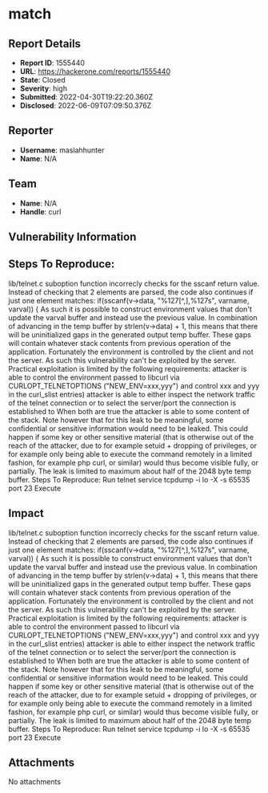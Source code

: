 # match

## Report Details
- **Report ID**: 1555440
- **URL**: https://hackerone.com/reports/1555440
- **State**: Closed
- **Severity**: high
- **Submitted**: 2022-04-30T19:22:20.360Z
- **Disclosed**: 2022-06-09T07:09:50.376Z

## Reporter
- **Username**: maslahhunter
- **Name**: N/A

## Team
- **Name**: N/A
- **Handle**: curl

## Vulnerability Information
## Steps To Reproduce:
lib/telnet.c suboption function incorrecly checks for the sscanf return value. Instead of checking that 2 elements are parsed, the code also continues if just one element matches:
if(sscanf(v->data, "%127[^,],%127s", varname, varval)) {
As such it is possible to construct environment values that don't update the varval buffer and instead use the previous value. In combination of advancing in the temp buffer by strlen(v->data) + 1, this means that there will be uninitialized gaps in the generated output temp buffer. These gaps will contain whatever stack contents from previous operation of the application.
Fortunately the environment is controlled by the client and not the server. As such this vulnerability can't be exploited by the server. Practical exploitation is limited by the following requirements:
attacker is able to control the environment passed to libcurl via CURLOPT_TELNETOPTIONS ("NEW_ENV=xxx,yyy") and control xxx and yyy in the curl_slist entries)
attacker is able to either inspect the network traffic of the telnet connection or to select the server/port the connection is established to
When both are true the attacker is able to some content of the stack. Note however that for this leak to be meaningful, some confidential or sensitive information would need to be leaked. This could happen if some key or other sensitive material (that is otherwise out of the reach of the attacker, due to for example setuid + dropping of privileges, or for example only being able to execute the command remotely in a limited fashion, for example php curl, or similar) would thus become visible fully, or partially. The leak is limited to maximum about half of the 2048 byte temp buffer.
Steps To Reproduce:
Run telnet service
tcpdump -i lo -X -s 65535 port 23
Execute

## Impact

lib/telnet.c suboption function incorrecly checks for the sscanf return value. Instead of checking that 2 elements are parsed, the code also continues if just one element matches:
if(sscanf(v->data, "%127[^,],%127s", varname, varval)) {
As such it is possible to construct environment values that don't update the varval buffer and instead use the previous value. In combination of advancing in the temp buffer by strlen(v->data) + 1, this means that there will be uninitialized gaps in the generated output temp buffer. These gaps will contain whatever stack contents from previous operation of the application.
Fortunately the environment is controlled by the client and not the server. As such this vulnerability can't be exploited by the server. Practical exploitation is limited by the following requirements:
attacker is able to control the environment passed to libcurl via CURLOPT_TELNETOPTIONS ("NEW_ENV=xxx,yyy") and control xxx and yyy in the curl_slist entries)
attacker is able to either inspect the network traffic of the telnet connection or to select the server/port the connection is established to
When both are true the attacker is able to some content of the stack. Note however that for this leak to be meaningful, some confidential or sensitive information would need to be leaked. This could happen if some key or other sensitive material (that is otherwise out of the reach of the attacker, due to for example setuid + dropping of privileges, or for example only being able to execute the command remotely in a limited fashion, for example php curl, or similar) would thus become visible fully, or partially. The leak is limited to maximum about half of the 2048 byte temp buffer.
Steps To Reproduce:
Run telnet service
tcpdump -i lo -X -s 65535 port 23
Execute

## Attachments
No attachments
